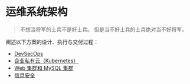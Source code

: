 # 运维系统架构

>不想当将军的士兵不是好士兵。
>但是当不好士兵的士兵绝对当不好将军。

阐述以下方案的设计、执行与交付过程：

- [DevSecOps](#!en/arch/DevSecOps.md)
- [企业私有云（Kubernetes）](#!en/arch/Kubernetes.md)
- [Web 集群和 MySQL 集群](#!en/arch/Clusters.md)
- [信息安全](#!en/arch/Security.md)
